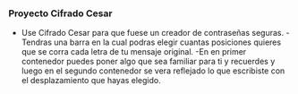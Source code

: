 ### Proyecto Cifrado Cesar

- Use Cifrado Cesar para que fuese un creador de contraseñas seguras.
-Tendras una barra en la cual podras elegir cuantas posiciones quieres que se corra cada letra de tu mensaje original.
-En en primer contenedor puedes poner algo que sea familiar para ti y recuerdes y luego en el segundo contenedor se vera reflejado lo que escribiste con el desplazamiento que hayas elegido.


